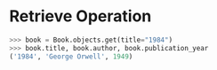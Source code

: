 # Retrieve Operation

```python
>>> book = Book.objects.get(title="1984")
>>> book.title, book.author, book.publication_year
('1984', 'George Orwell', 1949)